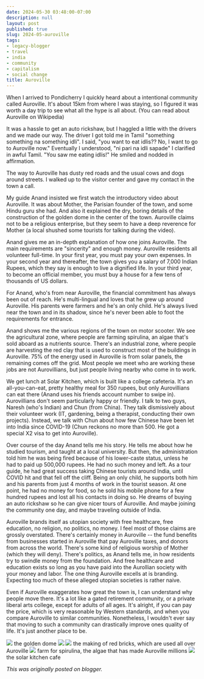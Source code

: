 ```yaml
---
date: 2024-05-30 03:48:00-07:00
description: null
layout: post
published: true
slug: 2024-05-auroville
tags:
- legacy-blogger
- travel
- india
- community
- capitalism
- social change
title: Auroville
---
```




When I arrived to Pondicherry I quickly heard about a intentional community called Auroville. It's about 15km from where I was staying, so I figured it was worth a day trip to see what all the hype is all about. (You can read about Auroville on Wikipedia)   


It was a hassle to get an auto rickshaw, but I haggled a little with the drivers and we made our way. The driver I got told me in Tamil "something something na something idli". I said, "you want to eat idlis?? No, I want to go to Auroville now." Eventually I understood, "ni pari na idli sapade" I clarified in awful Tamil. "You saw me eating idlis!" He smiled and nodded in affirmation.

The way to Auroville has dusty red roads and the usual cows and dogs around streets. I walked up to the visitor center and gave my contact in the town a call.

My guide Anand insisted we first watch the introductory video about Auroville. It was about Mother, the Parisian founder of the town, and some Hindu guru she had. And also it explained the dry, boring details of the construction of the golden dome in the center of the town. Auroville claims not to be a religious enterprise, but they seem to have a deep reverence for Mother (a local shushed some tourists for talking during the video).

Anand gives me an in-depth explanation of how one joins Auroville. The main requirements are "sincerity" and enough money. Auroville residents all volunteer full-time. In your first year, you must pay your own expenses. In your second year and thereafter, the town gives you a salary of 7,000 Indian Rupees, which they say is enough to live a dignified life. In your third year, to become an official member, you must buy a house for a few tens of thousands of US dollars.

For Anand, who's from near Auroville, the financial commitment has always been out of reach. He's multi-lingual and loves that he grew up around Auroville. His parents were farmers and he's an only child. He's always lived near the town and in its shadow, since he's never been able to foot the requirements for entrance.

Anand shows me the various regions of the town on motor scooter. We see the agricultural zone, where people are farming spirulina, an algae that's sold aboard as a nutrients source. There's an industrial zone, where people are harvesting the red clay that is used to construct most of the buildings in Auroville. 75% of the energy used in Auroville is from solar panels, the remaining comes off the grid. Most people we meet who are working these jobs are not Aurovillians, but just people living nearby who come in to work.

We get lunch at Solar Kitchen, which is built like a college cafeteria. It's an all-you-can-eat, pretty healthy meal for 350 rupees, but only Aurovillians can eat there (Anand uses his friends account number to swipe in). Aurovillians don't seem particularly happy or friendly. I talk to two guys, Naresh (who's Indian) and Chun (from China). They talk dismissively about their volunteer work (IT, gardening, being a therapist, conducting their own projects). Instead, we talk with Chun about how few Chinese have been let into India since COVID-19 (Chun reckons no more than 500. He got a special X2 visa to get into Auroville).

Over course of the day Anand tells me his story. He tells me about how he studied tourism, and taught at a local university. But then, the administration told him he was being fired because of his lower-caste status, unless he had to paid up 500,000 rupees. He had no such money and left. As a tour guide, he had great success taking Chinese tourists around India, until COVID hit and that fell off the cliff. Being an only child, he supports both him and his parents from just 4 months of work in the tourist season. At one point, he had no money for food, so he sold his mobile phone for a few hundred rupees and lost all his contacts in doing so. He dreams of buying an auto rickshaw so he can give nicer tours of Auroville. And maybe joining the community one day, and maybe traveling outside of India.

Auroville brands itself as utopian society with free healthcare, free education, no religion, no politics, no money. I feel most of those claims are grossly overstated. There's certainly money in Auroville -- the fund benefits from businesses started in Auroville that pay Auroville taxes, and donors from across the world. There's some kind of religious worship of Mother (which they will deny). There's politics, as Anand tells me, in how residents try to swindle money from the foundation. And free healthcare and education exists so long as you have paid into the Aurollian society with your money and labor. The one thing Auroville excells at is branding. Expecting too much of these alleged utopian societies is rather naive.

Even if Auroville exaggerates how great the town is, I can understand why people move there. It's a lot like a gated retirement community, or a private liberal arts college, except for adults of all ages. It's alright, if you can pay the price, which is very reasonable by Western standards, and when you compare Auroville to similar communities. Nonetheless, I wouldn't ever say that moving to such a community can drastically improve ones quality of life. It's just another place to be.

[![](https://blogger.googleusercontent.com/img/a/AVvXsEhzq_MWfbwWXIbbBGslnywfkSRxQ-T880UdtM2fq2kHNokt7k_rMKDivwV9kSd84Ca5BgTsuLquJVWJYs0z9NQ7wKsUB3cfWQMs5Mu_U7MH-866mt5Lg9ci7U0yQVv7PvaECDHqKyaVTEsZuunmeYbNvnEvohHFEIN2xLtZD7v7Kv-L9451OgUGpI4XKMk)](https://blogger.googleusercontent.com/img/a/AVvXsEhzq_MWfbwWXIbbBGslnywfkSRxQ-T880UdtM2fq2kHNokt7k_rMKDivwV9kSd84Ca5BgTsuLquJVWJYs0z9NQ7wKsUB3cfWQMs5Mu_U7MH-866mt5Lg9ci7U0yQVv7PvaECDHqKyaVTEsZuunmeYbNvnEvohHFEIN2xLtZD7v7Kv-L9451OgUGpI4XKMk)
the golden dome
[![](https://blogger.googleusercontent.com/img/a/AVvXsEjHYNQs3mPmHGslGv2vzq7UMRJuPP3mv4zPbpYVLZw7id6fKnLfzG9MRoOageTz2fOWddr5Gdfh1wHp4nceRAmDFrv1C1m-rObeHVCRbHpLb2muJrw2JFSrq_oqwGZ2v584iKxVNsF5XPa4TOpPPNWJ1OYgHNLilMOgEFh9MJ6osJC1ABl5qiHEStOF-M8)](https://blogger.googleusercontent.com/img/a/AVvXsEjHYNQs3mPmHGslGv2vzq7UMRJuPP3mv4zPbpYVLZw7id6fKnLfzG9MRoOageTz2fOWddr5Gdfh1wHp4nceRAmDFrv1C1m-rObeHVCRbHpLb2muJrw2JFSrq_oqwGZ2v584iKxVNsF5XPa4TOpPPNWJ1OYgHNLilMOgEFh9MJ6osJC1ABl5qiHEStOF-M8)
[![](https://blogger.googleusercontent.com/img/a/AVvXsEi0T65eqXnKP6lyxoyBt31ejAtN0vcZqnAWQqAQFrU9_YOmVrUIhTVhS_sETMisVBiSuZB76EUHpI6MVwFz79BszLd7S9Oo28mzVVGryiFDktNJM6mbOT4r0qLVoLC1QvHwjFMct-36uT9R8EatTHqWfowTvA3iDZWP1LXqGI81nqT8W42-h8Ax_sHDlb8)](https://blogger.googleusercontent.com/img/a/AVvXsEi0T65eqXnKP6lyxoyBt31ejAtN0vcZqnAWQqAQFrU9_YOmVrUIhTVhS_sETMisVBiSuZB76EUHpI6MVwFz79BszLd7S9Oo28mzVVGryiFDktNJM6mbOT4r0qLVoLC1QvHwjFMct-36uT9R8EatTHqWfowTvA3iDZWP1LXqGI81nqT8W42-h8Ax_sHDlb8)
the making of red bricks, which are used all over Auroville
[![](https://blogger.googleusercontent.com/img/a/AVvXsEiaIIqUvRHm8so7mfcv3WAN91cshLsNEdx6HMDGXTLSt8jVrXIDyOu9zut5h8PNOamvxTWXxLpSrwotRZ3Mrx2M5CFKE84O0zh82KMKI2nvDA5S367MkbII8gGVtMiIGJosRB_kEryA__GcPIs9XynOHWsHlbktebxxd3LzjTMCJo4OdRIRCeSfUk_sIAM)](https://blogger.googleusercontent.com/img/a/AVvXsEiaIIqUvRHm8so7mfcv3WAN91cshLsNEdx6HMDGXTLSt8jVrXIDyOu9zut5h8PNOamvxTWXxLpSrwotRZ3Mrx2M5CFKE84O0zh82KMKI2nvDA5S367MkbII8gGVtMiIGJosRB_kEryA__GcPIs9XynOHWsHlbktebxxd3LzjTMCJo4OdRIRCeSfUk_sIAM)
farm for spirulina, the algae that has made Auroville millions
[![](https://blogger.googleusercontent.com/img/a/AVvXsEgNeoiBhbJ9jdVoZK4oQsqDGBccJlPcyK81q8KGJigzE1bcfdQKYgW-fs6VFxG9fPmhUu2cDe--_zCYzFuBrav9r3rXwpOKYrBIZosjbzjn8DISKmnXF5ylCRPfRRwSf3IiwA6_YDvTn8GhD8w7EEO4I6JwyXbqbHWfk49ZwIXzui_u8BUVagGcU3JyaGQ)](https://blogger.googleusercontent.com/img/a/AVvXsEgNeoiBhbJ9jdVoZK4oQsqDGBccJlPcyK81q8KGJigzE1bcfdQKYgW-fs6VFxG9fPmhUu2cDe--_zCYzFuBrav9r3rXwpOKYrBIZosjbzjn8DISKmnXF5ylCRPfRRwSf3IiwA6_YDvTn8GhD8w7EEO4I6JwyXbqbHWfk49ZwIXzui_u8BUVagGcU3JyaGQ)
the solar kitchen cafe

*This was originally posted on blogger.*
